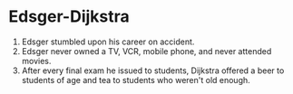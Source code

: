 # Edsger-Dijkstra
1. Edsger stumbled upon his career on accident. 
2. Edsger never owned a TV, VCR, mobile phone, and never attended movies. 
3. After every final exam he issued to students, Dijkstra offered a beer to students of age and tea to students who weren't old enough. 
